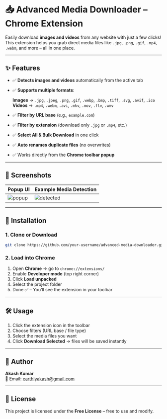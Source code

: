 # 📥 Advanced Media Downloader – Chrome Extension  

Easily download **images and videos** from any website with just a few clicks!  
This extension helps you grab direct media files like `.jpg`, `.png`, `.gif`, `.mp4`, `.webm`, and more – all in one place.  

---

## ✨ Features  

- ✅ **Detects images and videos** automatically from the active tab  
- ✅ **Supports multiple formats**:  

  **Images** → `.jpg`, `.jpeg`, `.png`, `.gif`, `.webp`, `.bmp`, `.tiff`, `.svg`, `.avif`, `.ico`  
  **Videos** → `.mp4`, `.webm`, `.avi`, `.mkv`, `.mov`, `.flv`, `.wmv`  

- ✅ **Filter by URL base** (e.g., `example.com`)  
- ✅ **Filter by extension** (download only `.jpg` or `.mp4`, etc.)  
- ✅ **Select All & Bulk Download** in one click  
- ✅ **Auto renames duplicate files** (no overwrites)  
- ✅ Works directly from the **Chrome toolbar popup**  

---

## 📸 Screenshots  

| Popup UI | Example Media Detection |  
|----------|-------------------------|  
| ![popup](https://via.placeholder.com/300x200.png?text=Popup+UI) | ![detected](https://via.placeholder.com/300x200.png?text=Detected+Media) |  

---

## 🚀 Installation  

### 1. Clone or Download  
```bash
git clone https://github.com/your-username/advanced-media-downloader.git
```

### 2. Load into Chrome  
1. Open **Chrome** → go to `chrome://extensions/`  
2. Enable **Developer mode** (top right corner)  
3. Click **Load unpacked**  
4. Select the project folder  
5. Done ✅ – You’ll see the extension in your toolbar  

---

## 🛠 Usage  

1. Click the extension icon in the toolbar  
2. Choose filters (URL base / file type)  
3. Select the media files you want  
4. Click **Download Selected** → files will be saved instantly  

---

## 📧 Author  

**Akash Kumar**  
📩 Email: [earthlyakash@gmail.com](mailto:earthlyakash@gmail.com)  

---

## 📄 License  

This project is licensed under the **Free License** – free to use and modify.  
